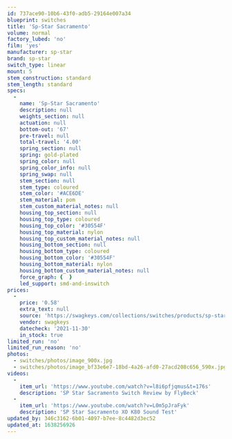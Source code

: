```yaml
---
id: 737ace90-10b6-43f0-adb5-29164e007a34
blueprint: switches
title: 'Sp-Star Sacramento'
volume: normal
factory_lubed: 'no'
film: 'yes'
manufacturer: sp-star
brand: sp-star
switch_type: linear
mount: 5
stem_construction: standard
stem_length: standard
specs:
  -
    name: 'Sp-Star Sacramento'
    description: null
    weights_section: null
    actuation: null
    bottom-out: '67'
    pre-travel: null
    total-travel: '4.00'
    spring_section: null
    spring: gold-plated
    spring_color: null
    spring_color_info: null
    spring_swap: null
    stem_section: null
    stem_type: coloured
    stem_color: '#ACE6DE'
    stem_material: pom
    stem_custom_material_notes: null
    housing_top_section: null
    housing_top_type: coloured
    housing_top_color: '#30554F'
    housing_top_material: nylon
    housing_top_custom_material_notes: null
    housing_bottom_section: null
    housing_bottom_type: coloured
    housing_bottom_color: '#30554F'
    housing_bottom_material: nylon
    housing_bottom_custom_material_notes: null
    force_graph: {  }
    led_support: smd-and-inswitch
prices:
  -
    price: '0.58'
    extra_text: null
    source: 'https://swagkeys.com/collections/switches/products/sp-star-sacramento-switch'
    vendor: swagkeys
    datecheck: '2021-11-30'
    in_stock: true
limited_run: 'no'
limited_run_reason: 'no'
photos:
  - switches/photos/image_900x.jpg
  - switches/photos/image_bf33e6e7-18bd-4a26-afd0-27acd208c656_590x.jpg
videos:
  -
    item_url: 'https://www.youtube.com/watch?v=l8i6pfjqmus&t=176s'
    description: 'SP Star Sacramento Switch Review by FlyBeck'
  -
    item_url: 'https://www.youtube.com/watch?v=L0m5pJraFyk'
    description: 'SP Star Sacramento XO K80 Sound Test'
updated_by: 346c3162-6b01-4097-b7ee-8c4482d3ec52
updated_at: 1638256926
---
```


